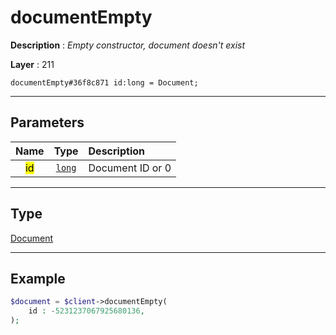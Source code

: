 # documentEmpty

**Description** : *Empty constructor, document doesn't exist*

**Layer** : 211

```tl
documentEmpty#36f8c871 id:long = Document;
```

---

## Parameters

| Name | Type | Description |
| :---: | :---: | :--- |
| <mark>id</mark> | [`long`](type/long) | Document ID or 0 |

---

## Type

[Document](type/Document)

---

## Example

```php
$document = $client->documentEmpty(
	id : -5231237067925680136,
);
```
